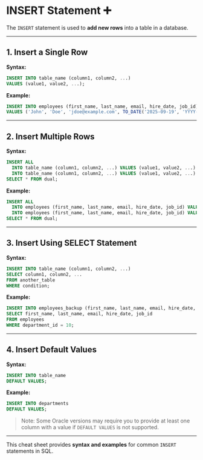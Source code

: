# INSERT Statement ➕

The `INSERT` statement is used to **add new rows** into a table in a database.

---

## 1. Insert a Single Row

**Syntax:**

```sql
INSERT INTO table_name (column1, column2, ...)
VALUES (value1, value2, ...);
```

**Example:**

```sql
INSERT INTO employees (first_name, last_name, email, hire_date, job_id)
VALUES ('John', 'Doe', 'jdoe@example.com', TO_DATE('2025-09-19', 'YYYY-MM-DD'), 'IT_PROG');
```

---

## 2. Insert Multiple Rows

**Syntax:**

```sql
INSERT ALL
  INTO table_name (column1, column2, ...) VALUES (value1, value2, ...)
  INTO table_name (column1, column2, ...) VALUES (value1, value2, ...)
SELECT * FROM dual;
```

**Example:**

```sql
INSERT ALL
  INTO employees (first_name, last_name, email, hire_date, job_id) VALUES ('Alice', 'Smith', 'asmith@example.com', TO_DATE('2025-09-19','YYYY-MM-DD'), 'HR_REP')
  INTO employees (first_name, last_name, email, hire_date, job_id) VALUES ('Bob', 'Brown', 'bbrown@example.com', TO_DATE('2025-09-19','YYYY-MM-DD'), 'IT_PROG')
SELECT * FROM dual;
```

---

## 3. Insert Using SELECT Statement

**Syntax:**

```sql
INSERT INTO table_name (column1, column2, ...)
SELECT column1, column2, ...
FROM another_table
WHERE condition;
```

**Example:**

```sql
INSERT INTO employees_backup (first_name, last_name, email, hire_date, job_id)
SELECT first_name, last_name, email, hire_date, job_id
FROM employees
WHERE department_id = 10;
```

---

## 4. Insert Default Values

**Syntax:**

```sql
INSERT INTO table_name
DEFAULT VALUES;
```

**Example:**

```sql
INSERT INTO departments
DEFAULT VALUES;
```

> Note: Some Oracle versions may require you to provide at least one column with a value if `DEFAULT VALUES` is not supported.

---

This cheat sheet provides **syntax and examples** for common `INSERT` statements in SQL.